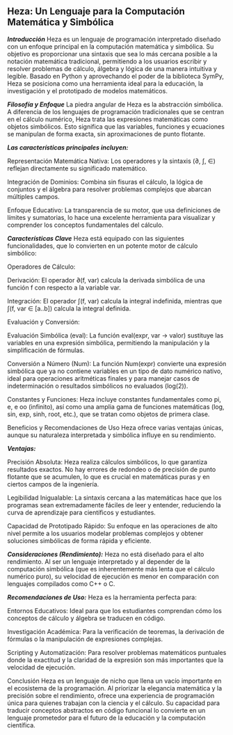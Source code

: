 Heza: Un Lenguaje para la Computación Matemática y Simbólica
---

***Introducción***
Heza es un lenguaje de programación interpretado diseñado con un enfoque principal en la computación matemática y simbólica. Su objetivo es proporcionar una sintaxis que sea lo más cercana posible a la notación matemática tradicional, permitiendo a los usuarios escribir y resolver problemas de cálculo, álgebra y lógica de una manera intuitiva y legible. Basado en Python y aprovechando el poder de la biblioteca SymPy, Heza se posiciona como una herramienta ideal para la educación, la investigación y el prototipado de modelos matemáticos.

***Filosofía y Enfoque***
La piedra angular de Heza es la abstracción simbólica. A diferencia de los lenguajes de programación tradicionales que se centran en el cálculo numérico, Heza trata las expresiones matemáticas como objetos simbólicos. Esto significa que las variables, funciones y ecuaciones se manipulan de forma exacta, sin aproximaciones de punto flotante.

***Las características principales incluyen:***

Representación Matemática Nativa: Los operadores y la sintaxis (∂, ∫, ∈) reflejan directamente su significado matemático.

Integración de Dominios: Combina sin fisuras el cálculo, la lógica de conjuntos y el álgebra para resolver problemas complejos que abarcan múltiples campos.

Enfoque Educativo: La transparencia de su motor, que usa definiciones de límites y sumatorias, lo hace una excelente herramienta para visualizar y comprender los conceptos fundamentales del cálculo.

***Características Clave***
Heza está equipado con las siguientes funcionalidades, que lo convierten en un potente motor de cálculo simbólico:

Operadores de Cálculo:

Derivación: El operador ∂(f, var) calcula la derivada simbólica de una función f con respecto a la variable var.

Integración: El operador ∫(f, var) calcula la integral indefinida, mientras que ∫(f, var ∈ [a..b]) calcula la integral definida.

Evaluación y Conversión:

Evaluación Simbólica (eval): La función eval(expr, var → valor) sustituye las variables en una expresión simbólica, permitiendo la manipulación y la simplificación de fórmulas.

Conversión a Número (Num): La función Num(expr) convierte una expresión simbólica que ya no contiene variables en un tipo de dato numérico nativo, ideal para operaciones aritméticas finales y para manejar casos de indeterminación o resultados simbólicos no evaluados (log(2)).

Constantes y Funciones: Heza incluye constantes fundamentales como pi, e, e oo (infinito), así como una amplia gama de funciones matemáticas (log, sin, exp, sinh, root, etc.), que se tratan como objetos de primera clase.

Beneficios y Recomendaciones de Uso
Heza ofrece varias ventajas únicas, aunque su naturaleza interpretada y simbólica influye en su rendimiento.

***Ventajas:***

Precisión Absoluta: Heza realiza cálculos simbólicos, lo que garantiza resultados exactos. No hay errores de redondeo o de precisión de punto flotante que se acumulen, lo que es crucial en matemáticas puras y en ciertos campos de la ingeniería.

Legibilidad Inigualable: La sintaxis cercana a las matemáticas hace que los programas sean extremadamente fáciles de leer y entender, reduciendo la curva de aprendizaje para científicos y estudiantes.

Capacidad de Prototipado Rápido: Su enfoque en las operaciones de alto nivel permite a los usuarios modelar problemas complejos y obtener soluciones simbólicas de forma rápida y eficiente.

***Consideraciones (Rendimiento):***
Heza no está diseñado para el alto rendimiento. Al ser un lenguaje interpretado y al depender de la computación simbólica (que es inherentemente más lenta que el cálculo numérico puro), su velocidad de ejecución es menor en comparación con lenguajes compilados como C++ o C.

***Recomendaciones de Uso:***
Heza es la herramienta perfecta para:

Entornos Educativos: Ideal para que los estudiantes comprendan cómo los conceptos de cálculo y álgebra se traducen en código.

Investigación Académica: Para la verificación de teoremas, la derivación de fórmulas o la manipulación de expresiones complejas.

Scripting y Automatización: Para resolver problemas matemáticos puntuales donde la exactitud y la claridad de la expresión son más importantes que la velocidad de ejecución.

Conclusión
Heza es un lenguaje de nicho que llena un vacío importante en el ecosistema de la programación. Al priorizar la elegancia matemática y la precisión sobre el rendimiento, ofrece una experiencia de programación única para quienes trabajan con la ciencia y el cálculo. Su capacidad para traducir conceptos abstractos en código funcional lo convierte en un lenguaje prometedor para el futuro de la educación y la computación científica.
